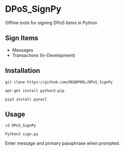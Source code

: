 # DPoS_SignPy
Offline tools for signing DPoS items in Python

## Sign Items

- Messages
- Transactions (In-Development)

## Installation

```git clone https://github.com/DEADP0OL/DPoS_SignPy```

```apt-get install python3-pip```

```pip3 install pynacl```

## Usage

```cd DPoS_SignPy```

```Python3 sign.py```

Enter message and primary passphrase when prompted.
